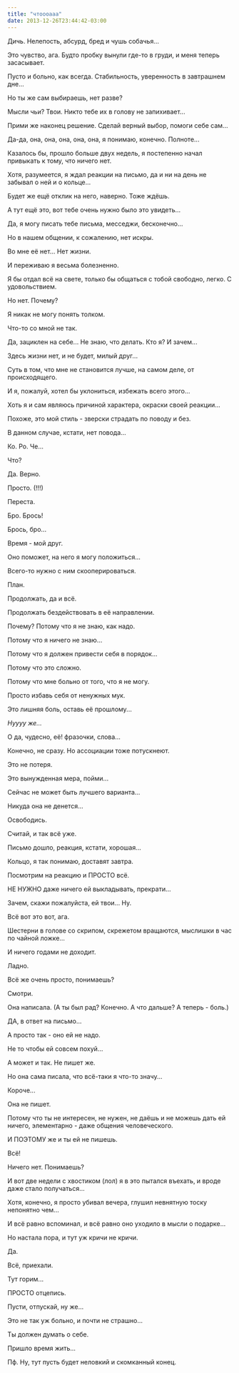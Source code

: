 ```yaml
---
title: "чтоооааа"
date: 2013-12-26T23:44:42-03:00
---
```

Дичь. Нелепость, абсурд, бред и чушь собачья...

Это чувство, ага. Будто пробку вынули где-то в груди, и меня теперь засасывает.

Пусто и больно, как всегда. Стабильность, уверенность в завтрашнем дне...

Но ты же сам выбираешь, нет разве?

Мысли чьи? Твои. Никто тебе их в голову не запихивает...

Прими же наконец решение. Сделай верный выбор, помоги себе сам...

Да-да, она, она, она, она, она, я понимаю, конечно. Полноте...

Казалось бы, прошло больше двух недель, я постепенно начал привыкать к тому, что ничего нет.

Хотя, разумеется, я ждал реакции на письмо, да и ни на день не забывал о ней и о кольце...

Будет же ещё отклик на него, наверно. Тоже ждёшь.

А тут ещё это, вот тебе очень нужно было это увидеть...

Да, я могу писать тебе письма, месседжи, бесконечно...

Но в нашем общении, к сожалению, нет искры.

Во мне её нет... Нет жизни.

И переживаю я весьма болезненно.

Я бы отдал всё на свете, только бы общаться с тобой свободно, легко. С удовольствием.

Но нет. Почему?

Я никак не могу понять толком.

Что-то со мной не так.

Да, зациклен на себе... Не знаю, что делать. Кто я? И зачем...

Здесь жизни нет, и не будет, милый друг...

Суть в том, что мне не становится лучше, на самом деле, от происходящего.

И я, пожалуй, хотел бы уклониться, избежать всего этого...

Хоть я и сам являюсь причиной характера, окраски своей реакции...

Похоже, это мой стиль - зверски страдать по поводу и без.

В данном случае, кстати, нет повода...

Ко. Ро. Че...

Что?

Да. Верно.

Просто. (!!!)

Переста.

Бро. Брось!

Брось, бро...

Время - мой друг.

Оно поможет, на него я могу положиться...

Всего-то нужно с ним скооперироваться.

План.

Продолжать, да и всё.

Продолжать бездействовать в её направлении.

Почему? Потому что я не знаю, как надо.

Потому что я ничего не знаю...

Потому что я должен привести себя в порядок...

Потому что это сложно.

Потому что мне больно от того, что я не могу.

Просто избавь себя от ненужных мук.

Это лишняя боль, оставь её прошлому...

*Нуууу же...*

О да, чудесно, её! фразочки, слова...

Конечно, не сразу. Но ассоциации тоже потускнеют.

Это не потеря.

Это вынужденная мера, пойми...

Сейчас не может быть лучшего варианта...

Никуда она не денется...

Освободись.

Считай, и так всё уже.

Письмо дошло, реакция, кстати, хорошая...

Кольцо, я так понимаю, доставят завтра.

Посмотрим на реакцию и ПРОСТО всё.

НЕ НУЖНО даже ничего ей выкладывать, прекрати...

Зачем, скажи пожалуйста, ей твои... Ну.

Всё вот это вот, ага.

Шестерни в голове со скрипом, скрежетом вращаются, мыслишки в час по чайной ложке...

И ничего годами не доходит.

Ладно.

Всё же очень просто, понимаешь?

Смотри.

Она написала. (А ты был рад? Конечно. А что дальше? А теперь - боль.)

ДА, в ответ на письмо...

А просто так - оно ей не надо.

Не то чтобы ей совсем похуй...

А может и так. Не пишет же.

Но она сама писала, что всё-таки я что-то значу...

Короче...

Она не пишет.

Потому что ты не интересен, не нужен, не даёшь и не можешь дать ей ничего, элементарно - даже общения человеческого.

И ПОЭТОМУ же и ты ей не пишешь.

Всё!

Ничего нет. Понимаешь?

И вот две недели с хвостиком (лол) я в это пытался въехать, и вроде даже стало получаться...

Хотя, конечно, я просто убивал вечера, глушил невнятную тоску непонятно чем...

И всё равно вспоминал, и всё равно оно уходило в мысли о подарке...

Но настала пора, и тут уж кричи не кричи.

Да.

Всё, приехали.

Тут горим...

ПРОСТО отцепись.

Пусти, отпускай, ну же...

Это не так уж больно, и почти не страшно...

Ты должен думать о себе.

Пришло время жить...

Пф. Ну, тут пусть будет неловкий и скомканный конец.
